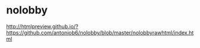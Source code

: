 # nolobby
http://htmlpreview.github.io/?https://github.com/antoniob6/nolobby/blob/master/nolobbyrawhtml/index.html


